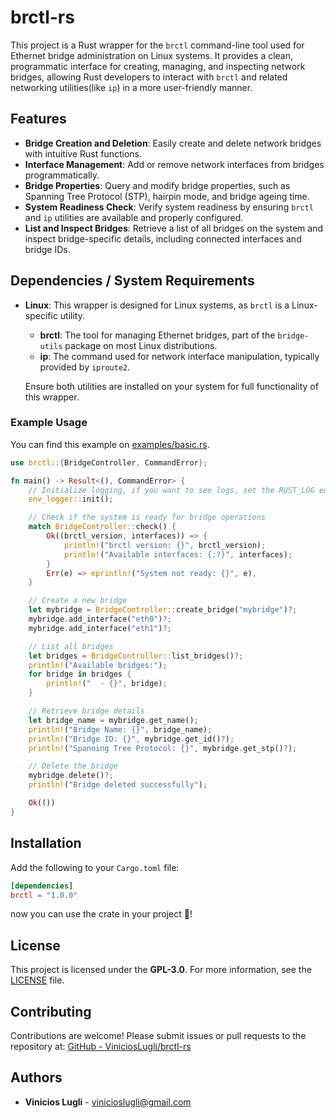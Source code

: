 # brctl-rs

This project is a Rust wrapper for the `brctl` command-line tool used for Ethernet bridge administration on Linux systems. It provides a clean, programmatic interface for creating, managing, and inspecting network bridges, allowing Rust developers to interact with `brctl` and related networking utilities(like `ip`) in a more user-friendly manner.

## Features

- **Bridge Creation and Deletion**: Easily create and delete network bridges with intuitive Rust functions.
- **Interface Management**: Add or remove network interfaces from bridges programmatically.
- **Bridge Properties**: Query and modify bridge properties, such as Spanning Tree Protocol (STP), hairpin mode, and bridge ageing time.
- **System Readiness Check**: Verify system readiness by ensuring `brctl` and `ip` utilities are available and properly configured.
- **List and Inspect Bridges**: Retrieve a list of all bridges on the system and inspect bridge-specific details, including connected interfaces and bridge IDs.

## Dependencies / System Requirements

- **Linux**: This wrapper is designed for Linux systems, as `brctl` is a Linux-specific utility.
	- **brctl**: The tool for managing Ethernet bridges, part of the `bridge-utils` package on most Linux distributions.
	- **ip**: The command used for network interface manipulation, typically provided by `iproute2`.

	Ensure both utilities are installed on your system for full functionality of this wrapper.

### Example Usage

You can find this example on [examples/basic.rs](examples/basic.rs).

```rust
use brctl::{BridgeController, CommandError};

fn main() -> Result<(), CommandError> {
    // Initialize logging, if you want to see logs, set the RUST_LOG environment variable
    env_logger::init();

    // Check if the system is ready for bridge operations
    match BridgeController::check() {
        Ok((brctl_version, interfaces)) => {
            println!("brctl version: {}", brctl_version);
            println!("Available interfaces: {:?}", interfaces);
        }
        Err(e) => eprintln!("System not ready: {}", e),
    }

    // Create a new bridge
    let mybridge = BridgeController::create_bridge("mybridge")?;
    mybridge.add_interface("eth0")?;
    mybridge.add_interface("eth1")?;

    // List all bridges
    let bridges = BridgeController::list_bridges()?;
    println!("Available bridges:");
    for bridge in bridges {
        println!("  - {}", bridge);
    }

    // Retrieve bridge details
    let bridge_name = mybridge.get_name();
    println!("Bridge Name: {}", bridge_name);
    println!("Bridge ID: {}", mybridge.get_id()?);
    println!("Spanning Tree Protocol: {}", mybridge.get_stp()?);

    // Delete the bridge
    mybridge.delete()?;
    println!("Bridge deleted successfully");

    Ok(())
}
```

## Installation

Add the following to your `Cargo.toml` file:

```toml
[dependencies]
brctl = "1.0.0"
```

now you can use the crate in your project 🦀!

## License

This project is licensed under the **GPL-3.0**. For more information, see the [LICENSE](LICENSE) file.

## Contributing

Contributions are welcome! Please submit issues or pull requests to the repository at: [GitHub - ViniciosLugli/brctl-rs](https://github.com/ViniciosLugli/brctl-rs)

## Authors

- **Vinicios Lugli** - [vinicioslugli@gmail.com](mailto:vinicioslugli@gmail.com)